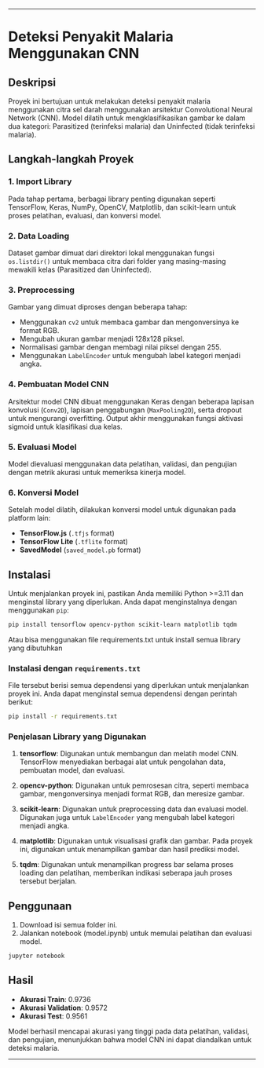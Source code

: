 
---

# Deteksi Penyakit Malaria Menggunakan CNN

## Deskripsi
Proyek ini bertujuan untuk melakukan deteksi penyakit malaria menggunakan citra sel darah menggunakan arsitektur Convolutional Neural Network (CNN). Model dilatih untuk mengklasifikasikan gambar ke dalam dua kategori: Parasitized (terinfeksi malaria) dan Uninfected (tidak terinfeksi malaria).

## Langkah-langkah Proyek

### 1. Import Library
Pada tahap pertama, berbagai library penting digunakan seperti TensorFlow, Keras, NumPy, OpenCV, Matplotlib, dan scikit-learn untuk proses pelatihan, evaluasi, dan konversi model.

### 2. Data Loading
Dataset gambar dimuat dari direktori lokal menggunakan fungsi `os.listdir()` untuk membaca citra dari folder yang masing-masing mewakili kelas (Parasitized dan Uninfected).

### 3. Preprocessing
Gambar yang dimuat diproses dengan beberapa tahap:
- Menggunakan `cv2` untuk membaca gambar dan mengonversinya ke format RGB.
- Mengubah ukuran gambar menjadi 128x128 piksel.
- Normalisasi gambar dengan membagi nilai piksel dengan 255.
- Menggunakan `LabelEncoder` untuk mengubah label kategori menjadi angka.

### 4. Pembuatan Model CNN
Arsitektur model CNN dibuat menggunakan Keras dengan beberapa lapisan konvolusi (`Conv2D`), lapisan penggabungan (`MaxPooling2D`), serta dropout untuk mengurangi overfitting. Output akhir menggunakan fungsi aktivasi sigmoid untuk klasifikasi dua kelas.

### 5. Evaluasi Model
Model dievaluasi menggunakan data pelatihan, validasi, dan pengujian dengan metrik akurasi untuk memeriksa kinerja model.

### 6. Konversi Model
Setelah model dilatih, dilakukan konversi model untuk digunakan pada platform lain:
- **TensorFlow.js** (`.tfjs` format)
- **TensorFlow Lite** (`.tflite` format)
- **SavedModel** (`saved_model.pb` format)

## Instalasi
Untuk menjalankan proyek ini, pastikan Anda memiliki Python >=3.11 dan menginstal library yang diperlukan. Anda dapat menginstalnya dengan menggunakan `pip`:

```bash
pip install tensorflow opencv-python scikit-learn matplotlib tqdm
```
Atau bisa menggunakan file requirements.txt untuk install semua library yang dibutuhkan
### Instalasi dengan `requirements.txt`

File tersebut berisi semua dependensi yang diperlukan untuk menjalankan proyek ini. Anda dapat menginstal semua dependensi dengan perintah berikut:

```bash
pip install -r requirements.txt
```
### Penjelasan Library yang Digunakan

1. **tensorflow**: 
   Digunakan untuk membangun dan melatih model CNN. TensorFlow menyediakan berbagai alat untuk pengolahan data, pembuatan model, dan evaluasi.

2. **opencv-python**: 
   Digunakan untuk pemrosesan citra, seperti membaca gambar, mengonversinya menjadi format RGB, dan meresize gambar.

3. **scikit-learn**: 
   Digunakan untuk preprocessing data dan evaluasi model. Digunakan juga untuk `LabelEncoder` yang mengubah label kategori menjadi angka.

4. **matplotlib**: 
   Digunakan untuk visualisasi grafik dan gambar. Pada proyek ini, digunakan untuk menampilkan gambar dan hasil prediksi model.

5. **tqdm**: 
   Digunakan untuk menampilkan progress bar selama proses loading dan pelatihan, memberikan indikasi seberapa jauh proses tersebut berjalan.

## Penggunaan
1. Download isi semua folder ini.
2. Jalankan notebook (model.ipynb) untuk memulai pelatihan dan evaluasi model.

```bash
jupyter notebook
```

## Hasil
- **Akurasi Train**: 0.9736
- **Akurasi Validation**: 0.9572
- **Akurasi Test**: 0.9561

Model berhasil mencapai akurasi yang tinggi pada data pelatihan, validasi, dan pengujian, menunjukkan bahwa model CNN ini dapat diandalkan untuk deteksi malaria.

---
